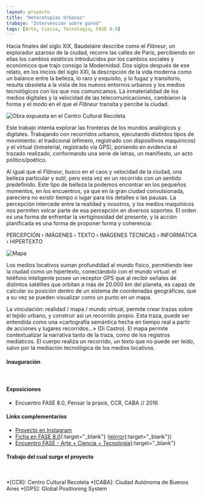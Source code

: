 ```yaml
---
layout: proyecto
title: "Heterotopías Urbanas"
trabajo: "Intervención sobre pared"
tags: [Arte, Ciecia, Tecnología, FASE 8.0]
---
```


Hacia finales del siglo XIX, Baudelaire describe como el *Flâneur*, un explorador azaroso de la ciudad, recorre las calles de París, percibiendo en ellas los cambios estéticos introducidos por los cambios sociales y económicos que trajo consigo la Modernidad. Dos siglos después de ese relato, en los inicios del siglo XXI, la descripción de la vida moderna como un balance entre la belleza, lo raro y exquisito, y lo fugaz y transitorio, resulta obsoleta a la vista de los nuevos entornos urbanos y los medios tecnológicos con los que nos comunicamos. La inmaterialidad de los medios digitales y la velocidad de las telecomunicaciones, cambiaron la forma y el modo en el que el *Flâneur* transita y percibe la ciudad.  

<img src="{{ site.baseurl }}/img/2016_heterotopías-1.jpg" alt="Obra expuesta en el Centro Cultural Recoleta" />

Este trabajo intenta explorar las fronteras de los mundos analógicos y digitales. Trabajando con recorridos urbanos, ejecutando distintos tipos de movimiento: el tradicional (efímero, registrado con dispositivos maquínicos) y el virtual (inmaterial, registrado vía GPS), poniendo en evidencia el trazado realizado, conformando una serie de letras, un manifiesto, un acto político/poético.  

Al igual que el *Flâneur*, busco en el caos y velocidad de la ciudad, una belleza particular y sutil, pero esta vez en un recorrido con un sentido predefinido. Este tipo de belleza la podemos encontrar en los pequeños momentos, en los encuentros, ya que en la gran ciudad convulsionada, pareciera no existir tiempo o lugar para los detalles o las pausas. La percepción intercede entre la realidad y nosotros, y los medios maquínicos nos permiten volcar parte de esa percepción en diversos soportes. El orden es una forma de enfrentar la vertiginosidad del presente, y la acción planificada es una forma de proponer forma y coherencia:  

PERCEPCIÓN  ›  IMÁGENES  ›  TEXTO  ›  IMÁGENES TÉCNICAS  ›  INFORMÁTICA  ›  HIPERTEXTO

<img src="{{ site.baseurl }}/img/2016_heterotopías-mapa.png" alt="Mapa" />

Los medios locativos suman profundidad al mundo físico, permitiendo leer la ciudad como un hipertexto, conectándolo con el mundo virtual: el teléfono inteligente posee un receptor GPS que al recibir señales de distintos satélites que orbitan a más de 20.000 km del planeta, es capaz de calcular su posición dentro de un sistema de coordenadas geográficas, que a su vez se pueden visualizar como un punto en un mapa.  

La vinculación: realidad / mapa / mundo virtual, permite crear trazas sobre el tejido urbano, y construir así un recorrido propio. Esta traza, puede ser entendida como una «cartografía semántica hecha en tiempo real a partir de acciones y lugares recorridos…» (Di Castro). El mapa permite contextualizar la narrativa tanto de la traza, como de los registros mediáticos. El cuerpo realiza un recorrido, un texto que no puede ser leído, salvo por la mediación tecnológica de los medios locativos.  

#### Inauguración

<div class="fotorama" data-fit="cover">
	<img src="{{ site.baseurl }}/img/2016_heterotopías-3.jpg" alt="" />
	<img src="{{ site.baseurl }}/img/2016_heterotopías-4.jpg" alt="" />
	<img src="{{ site.baseurl }}/img/2016_heterotopías-5.jpg" alt="" />
	<img src="{{ site.baseurl }}/img/2016_heterotopías-6.jpg" alt="" />
	<img src="{{ site.baseurl }}/img/2016_heterotopías-7.jpg" alt="" />
</div>

#### Exposiciones
- Encuentro FASE 8.0, Pensar la praxis, CCR, CABA // 2016

#### Links complementarios

- [Proyecto en Instagram](https://www.instagram.com/heterotopias.urbanas/)
- [Ficha en FASE 8.0](http://encuentrofase.com.ar/node/97){:target="_blank"} ([mirror](https://web.archive.org/web/20161220010941/http://encuentrofase.com.ar/node/97){:target="_blank"})
- [Encuentro FASE - Arte + Ciencia + Tecnología](http://encuentrofase.com.ar){:target="_blank"}

#### Trabajo del cual surge el proyecto

<div class="fotorama" data-fit="cover">
	<img src="{{ site.baseurl }}/img/2016_heterotopías-proceso-02.jpg" alt="" />
	<img src="{{ site.baseurl }}/img/2016_heterotopías-proceso-03.jpg" alt="" />
	<img src="{{ site.baseurl }}/img/2016_heterotopías-proceso-04.jpg" alt="" />
	<img src="{{ site.baseurl }}/img/2016_heterotopías-proceso-05.jpg" alt="" />
	<img src="{{ site.baseurl }}/img/2016_heterotopías-proceso-06.jpg" alt="" />
	<img src="{{ site.baseurl }}/img/2016_heterotopías-proceso-08.jpg" alt="" />
	<img src="{{ site.baseurl }}/img/2016_heterotopías-proceso-09.jpg" alt="" />
	<img src="{{ site.baseurl }}/img/2016_heterotopías-proceso-10.jpg" alt="" />
	<img src="{{ site.baseurl }}/img/2016_heterotopías-proceso-11.jpg" alt="" />
	<img src="{{ site.baseurl }}/img/2016_heterotopías-proceso-12.jpg" alt="" />
	<img src="{{ site.baseurl }}/img/2016_heterotopías-proceso-13.jpg" alt="" />
</div>

*[CCR]: Centro Cultural Recoleta
*[CABA]: Ciudad Autónoma de Buenos Aires
*[GPS]: Global Positioning System
